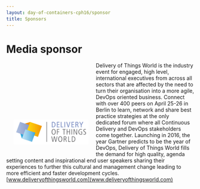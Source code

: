 ```yaml
---
layout: day-of-containers-cph16/sponsor
title: Sponsors
---
```

# Media sponsor
<div style="width:200px;float:left;padding:20px">
  <div style="height:200px;position:relative;">
    <a href="http://www.deliveryofthingsworld.com" target="_blank"><img style="position: absolute; bottom: 0;width:200px" src="/images/sponsors/dotw.png" /></a>
  </div>
</div>

Delivery of Things World is the industry event for engaged, high level, international executives from across all sectors that are affected by the need to turn their organisation into a more agile, DevOps oriented business. Connect with over 400 peers on April 25-26 in Berlin to learn, network and share best practice strategies at the only dedicated forum where all Continuous Delivery and DevOps stakeholders come together. Launching in 2016, the year Gartner predicts to be the year of DevOps, Delivery of Things World fills the demand for high quality, agenda setting content and inspirational end user speakers sharing their experiences to further this cultural and management change leading to more efficient and faster development cycles.[www.deliveryofthingsworld.com](www.deliveryofthingsworld.com)